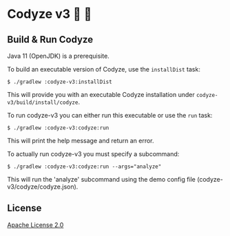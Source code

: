 # Codyze v3 :mag_right: :rocket: 

## Build & Run Codyze
Java 11 (OpenJDK) is a prerequisite.

To build an executable version of Codyze, use the `installDist` task:

```shell
$ ./gradlew :codyze-v3:installDist
```
This will provide you with an executable Codyze installation under `codyze-v3/build/install/codyze`.

To run codyze-v3 you can either run this executable or use the `run` task:
```shell
$ ./gradlew :codyze-v3:codyze:run
```
This will print the help message and return an error.

To actually run codyze-v3 you must specify a subcommand:
```shell
$ ./gradlew :codyze-v3:codyze:run --args="analyze"
```
This will run the 'analyze' subcommand using the demo config file (codyze-v3/codyze/codyze.json).

## License

[Apache License 2.0](https://github.com/Fraunhofer-AISEC/codyze/blob/master/LICENSE)
